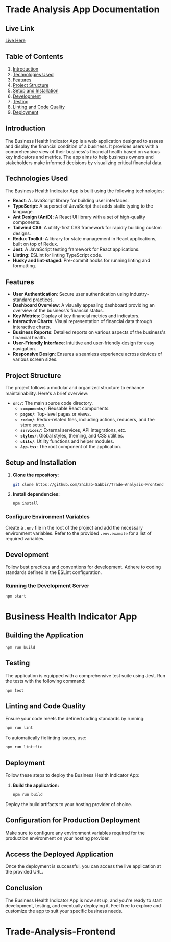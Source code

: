 # Trade Analysis App Documentation

## Live Link

[Live Here](https://musical-croissant-f581b6.netlify.app/)

## Table of Contents

1. [Introduction](#introduction)
2. [Technologies Used](#technologies-used)
3. [Features](#features)
4. [Project Structure](#project-structure)
5. [Setup and Installation](#setup-and-installation)
6. [Development](#development)
7. [Testing](#testing)
8. [Linting and Code Quality](#linting-and-code-quality)
9. [Deployment](#deployment)


## Introduction

The Business Health Indicator App is a web application designed to assess and display the financial condition of a business. It provides users with a comprehensive view of their business's financial health based on various key indicators and metrics. The app aims to help business owners and stakeholders make informed decisions by visualizing critical financial data.

## Technologies Used

The Business Health Indicator App is built using the following technologies:

- **React**: A JavaScript library for building user interfaces.
- **TypeScript**: A superset of JavaScript that adds static typing to the language.
- **Ant Design (AntD)**: A React UI library with a set of high-quality components.
- **Tailwind CSS**: A utility-first CSS framework for rapidly building custom designs.
- **Redux Toolkit**: A library for state management in React applications, built on top of Redux.
- **Jest**: A JavaScript testing framework for React applications.
- **Linting**: ESLint for linting TypeScript code.
- **Husky and lint-staged**: Pre-commit hooks for running linting and formatting.

## Features

- **User Authentication**: Secure user authentication using industry-standard practices.
- **Dashboard Overview**: A visually appealing dashboard providing an overview of the business's financial status.
- **Key Metrics**: Display of key financial metrics and indicators.
- **Interactive Charts**: Visual representation of financial data through interactive charts.
- **Business Reports**: Detailed reports on various aspects of the business's financial health.
- **User-Friendly Interface**: Intuitive and user-friendly design for easy navigation.
- **Responsive Design**: Ensures a seamless experience across devices of various screen sizes.

## Project Structure

The project follows a modular and organized structure to enhance maintainability. Here's a brief overview:

- **`src/`**: The main source code directory.
  - **`components/`**: Reusable React components.
  - **`pages/`**: Top-level pages or views.
  - **`redux/`**: Redux-related files, including actions, reducers, and the store setup.
  - **`services/`**: External services, API integrations, etc.
  - **`styles/`**: Global styles, theming, and CSS utilities.
  - **`utils/`**: Utility functions and helper modules.
  - **`App.tsx`**: The root component of the application.

## Setup and Installation

1. **Clone the repository:**
    ```bash
    git clone https://github.com/Shihab-Sabbir/Trade-Analysis-Frontend
    ```

2. **Install dependencies:**
    ```bash
    npm install
    ```

### Configure Environment Variables

Create a `.env` file in the root of the project and add the necessary environment variables. Refer to the provided `.env.example` for a list of required variables.

## Development

Follow best practices and conventions for development. Adhere to coding standards defined in the ESLint configuration.

### Running the Development Server

```bash
npm start
```

# Business Health Indicator App

## Building the Application

```bash
npm run build
```
## Testing

The application is equipped with a comprehensive test suite using Jest. Run the tests with the following command:

```bash
npm test
```

## Linting and Code Quality

Ensure your code meets the defined coding standards by running:

```bash
npm run lint
```

To automatically fix linting issues, use:

```bash
npm run lint:fix
```

## Deployment

Follow these steps to deploy the Business Health Indicator App:

1. **Build the application:**

   ```bash
   npm run build
   ```

 Deploy the build artifacts to your hosting provider of choice. 


## Configuration for Production Deployment

Make sure to configure any environment variables required for the production environment on your hosting provider.

## Access the Deployed Application

Once the deployment is successful, you can access the live application at the provided URL.


## Conclusion

The Business Health Indicator App is now set up, and you're ready to start development, testing, and eventually deploying it. Feel free to explore and customize the app to suit your specific business needs.



# Trade-Analysis-Frontend
